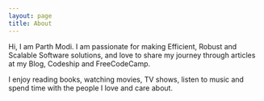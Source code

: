 ```yaml
---
layout: page
title: About
---
```


<p class="message">
  Hi, I am Parth Modi. I am passionate for making Efficient, Robust and Scalable Software solutions, and love to share my journey through articles at my Blog, Codeship and FreeCodeCamp.  
</p>

I enjoy reading books, watching movies, TV shows, listen to music and spend time with the people I love and care about.
